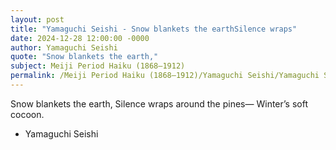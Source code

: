 ```yaml
---
layout: post
title: "Yamaguchi Seishi - Snow blankets the earthSilence wraps"
date: 2024-12-28 12:00:00 -0000
author: Yamaguchi Seishi
quote: "Snow blankets the earth,"
subject: Meiji Period Haiku (1868–1912)
permalink: /Meiji Period Haiku (1868–1912)/Yamaguchi Seishi/Yamaguchi Seishi - Snow blankets the earthSilence wraps
---
```


Snow blankets the earth,
Silence wraps around the pines—
Winter’s soft cocoon.

- Yamaguchi Seishi
